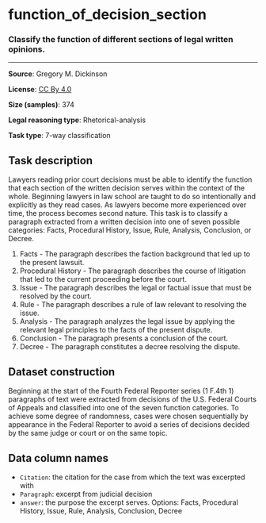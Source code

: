 # function_of_decision_section 

### Classify the function of different sections of legal written opinions.
---



**Source**: Gregory M. Dickinson

**License**: [CC By 4.0](https://creativecommons.org/licenses/by/4.0/)

**Size (samples)**: 374

**Legal reasoning type**: Rhetorical-analysis

**Task type**: 7-way classification

## Task description

Lawyers reading prior court decisions must be able to identify the function that each section of the written decision serves within the context of the whole. Beginning lawyers in law school are taught to do so intentionally and explicitly as they read cases. As lawyers become more experienced over time, the process becomes second nature. This task is to classify a paragraph extracted from a written decision into one of seven possible categories: Facts, Procedural History, Issue, Rule, Analysis, Conclusion, or Decree.

1. Facts - The paragraph describes the faction background that led up to the present lawsuit.
2. Procedural History - The paragraph describes the course of litigation that led to the current proceeding before the court.
3. Issue - The paragraph describes the legal or factual issue that must be resolved by the court.
4. Rule - The paragraph describes a rule of law relevant to resolving the issue.
5. Analysis - The paragraph analyzes the legal issue by applying the relevant legal principles to the facts of the present dispute.
6. Conclusion - The paragraph presents a conclusion of the court.
7. Decree - The paragraph constitutes a decree resolving the dispute.

## Dataset construction

Beginning at the start of the Fourth Federal Reporter series (1 F.4th 1) paragraphs of text were extracted from decisions of the U.S. Federal Courts of Appeals and classified into one of the seven function categories. To achieve some degree of randomness, cases were chosen sequentially by appearance in the Federal Reporter to avoid a series of decisions decided by the same judge or court or on the same topic.


## Data column names

- `Citation`: the citation for the case from which the text was excerpted with
- `Paragraph`: excerpt from judicial decision
- `answer`: the purpose the excerpt serves. Options: Facts, Procedural History, Issue, Rule, Analysis, Conclusion, Decree